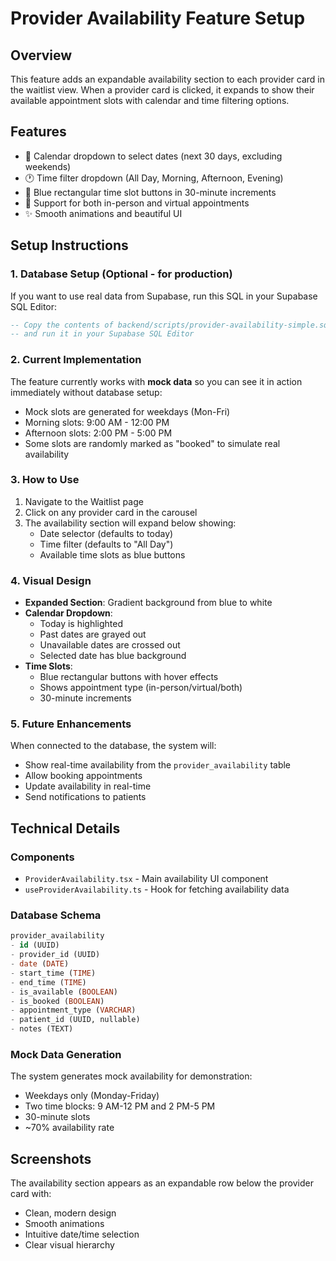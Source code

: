 # Provider Availability Feature Setup

## Overview
This feature adds an expandable availability section to each provider card in the waitlist view. When a provider card is clicked, it expands to show their available appointment slots with calendar and time filtering options.

## Features
- 📅 Calendar dropdown to select dates (next 30 days, excluding weekends)
- 🕐 Time filter dropdown (All Day, Morning, Afternoon, Evening)
- 🔵 Blue rectangular time slot buttons in 30-minute increments
- 🏥 Support for both in-person and virtual appointments
- ✨ Smooth animations and beautiful UI

## Setup Instructions

### 1. Database Setup (Optional - for production)

If you want to use real data from Supabase, run this SQL in your Supabase SQL Editor:

```sql
-- Copy the contents of backend/scripts/provider-availability-simple.sql
-- and run it in your Supabase SQL Editor
```

### 2. Current Implementation

The feature currently works with **mock data** so you can see it in action immediately without database setup:

- Mock slots are generated for weekdays (Mon-Fri)
- Morning slots: 9:00 AM - 12:00 PM
- Afternoon slots: 2:00 PM - 5:00 PM
- Some slots are randomly marked as "booked" to simulate real availability

### 3. How to Use

1. Navigate to the Waitlist page
2. Click on any provider card in the carousel
3. The availability section will expand below showing:
   - Date selector (defaults to today)
   - Time filter (defaults to "All Day")
   - Available time slots as blue buttons

### 4. Visual Design

- **Expanded Section**: Gradient background from blue to white
- **Calendar Dropdown**: 
  - Today is highlighted
  - Past dates are grayed out
  - Unavailable dates are crossed out
  - Selected date has blue background
- **Time Slots**: 
  - Blue rectangular buttons with hover effects
  - Shows appointment type (in-person/virtual/both)
  - 30-minute increments

### 5. Future Enhancements

When connected to the database, the system will:
- Show real-time availability from the `provider_availability` table
- Allow booking appointments
- Update availability in real-time
- Send notifications to patients

## Technical Details

### Components
- `ProviderAvailability.tsx` - Main availability UI component
- `useProviderAvailability.ts` - Hook for fetching availability data

### Database Schema
```sql
provider_availability
- id (UUID)
- provider_id (UUID)
- date (DATE)
- start_time (TIME)
- end_time (TIME)
- is_available (BOOLEAN)
- is_booked (BOOLEAN)
- appointment_type (VARCHAR)
- patient_id (UUID, nullable)
- notes (TEXT)
```

### Mock Data Generation
The system generates mock availability for demonstration:
- Weekdays only (Monday-Friday)
- Two time blocks: 9 AM-12 PM and 2 PM-5 PM
- 30-minute slots
- ~70% availability rate

## Screenshots

The availability section appears as an expandable row below the provider card with:
- Clean, modern design
- Smooth animations
- Intuitive date/time selection
- Clear visual hierarchy